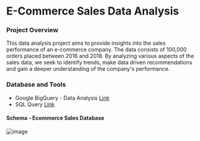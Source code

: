 # E-Commerce Sales Data Analysis

### Project Overview

This data analysis project aims to provide insights into the sales performance of an e-commerce company. The data consists of 100,000 orders placed between 2016 and 2018. By analyzing various aspects of the sales data,  we seek to identify trends, make data driven recommendations and gain a deeper understanding of the company's performance.

### Database and Tools
 - Google BigQuery - Data Analysis [Link](https://console.cloud.google.com/bigquery)
 - SQL Query  [Link](https://console.cloud.google.com/bigquery?sq=889450507925:e2c55f8a94bd44e2b2f7076abf5c3d82)
#### Schema - Ecommerce Sales Database

![image](https://github.com/nitinaswani07/E-Commerce_Sales_Analysis-SQL/assets/145229795/d4155aca-2153-4962-a59d-87ddba4ba3eb)



